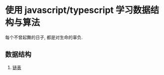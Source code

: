 # 使用 javascript/typescript 学习数据结构与算法

每个不曾起舞的日子, 都是对生命的辜负.

## 数据结构

1. [链表](./src/LinkedList/README.md)
